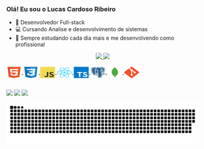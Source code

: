 ### Olá! Eu sou o Lucas Cardoso Ribeiro


- 🌱  Desenvolvedor Full-stack
- 💻  Cursando Analise e desenvolvimento de sistemas
- 📝  Sempre estudando cada dia mais e me desenvolvendo como profissional

<div align="center">
  <a href="https://github.com/LucasRib52">
  <img width="48%" src="https://github-readme-stats.vercel.app/api?username=LucasRib52&show_icons=true&theme=dracula&include_all_commits=true&count_private=true"/>
  <img width="48%" src="https://github-readme-stats.vercel.app/api/top-langs/?username=LucasRib52&layout=compact&langs_count=7&theme=dracula"/>
</div>
  
  <div style="display: inline_block"><br>
  <img align="center" alt="Lucas-HTML" height="30" width="40" src="https://raw.githubusercontent.com/devicons/devicon/master/icons/html5/html5-original.svg">
  <img align="center" alt="Lucas-CSS" height="30" width="40" 
  src="https://raw.githubusercontent.com/devicons/devicon/master/icons/css3/css3-original.svg">
    <img align="center" alt="Lucas-js" height="30" width="40" 
  src="https://raw.githubusercontent.com/devicons/devicon/master/icons/javascript/javascript-original.svg">
    <img align="center" alt="Lucas-react" height="30" width="40" 
  src="https://raw.githubusercontent.com/devicons/devicon/master/icons/react/react-original.svg">
    <img align="center" alt="Lucas-typescript" height="30" width="40" 
  src="https://raw.githubusercontent.com/devicons/devicon/master/icons/typescript/typescript-original.svg">
  <img align="center" alt="Lucas-postgre" height="30" width="40" src="https://raw.githubusercontent.com/devicons/devicon/master/icons/postgresql/postgresql-plain.svg">
  <img align="center" alt="Lucas-mongo" height="30" width="40" src="https://raw.githubusercontent.com/devicons/devicon/master/icons/mongodb/mongodb-plain.svg">
  <img align="center" alt="Lucas-git" height="30" width="40" src="https://raw.githubusercontent.com/devicons/devicon/master/icons/git/git-plain.svg">
    
          
</div>
  
 ##
  
  <div>
  <a href="https://www.instagram.com/lucas.crf19/" target="_blank"><img src="https://img.shields.io/badge/-Instagram-%23E4405F?style=for-the-badge&logo=instagram&logoColor=white" target="_blank"></a> 
  <a href = "mailto:lucascardosoprogramador@gmail.com"><img src="https://img.shields.io/badge/-Gmail-%23333?style=for-the-badge&logo=gmail&logoColor=white" target="_blank"></a>
  <a href="https://www.linkedin.com/in/lucascardosorib/" target="_blank"><img src="https://img.shields.io/badge/-LinkedIn-%230077B5?style=for-the-badge&logo=linkedin&logoColor=white" target="_blank"></a> 
  </div>
  
  ![Snake animation](https://github.com/LucasRib52/LucasRib52/blob/output/github-contribution-grid-snake.svg)
